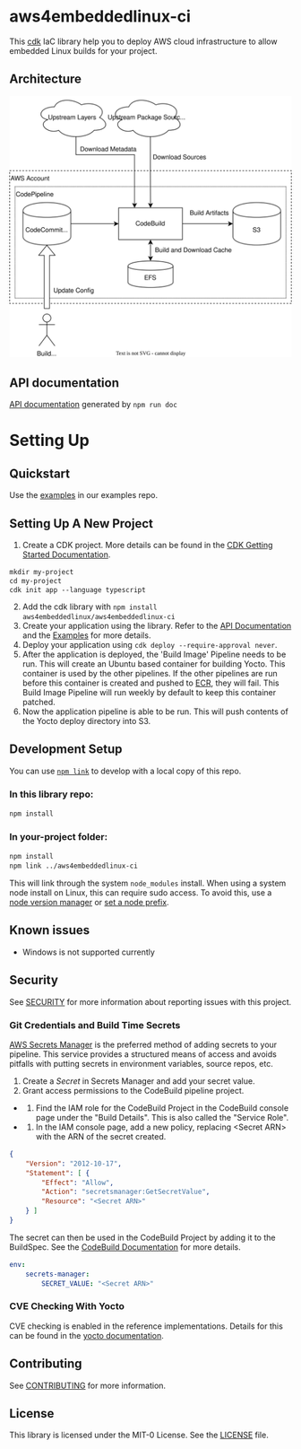 # aws4embeddedlinux-ci

This [cdk](https://github.com/aws/aws-cdk) IaC library help you to deploy AWS cloud infrastructure to allow embedded Linux builds for your project.

## Architecture
![architecture overview](images/architecture.svg "Architecture")

## API documentation
[API documentation](https://aws4embeddedlinux.github.io/aws4embeddedlinux-ci/) generated by `npm run doc`

# Setting Up

## Quickstart
Use the [examples](https://github.com/aws4embeddedlinux/aws4embeddedlinux-ci-examples) in our examples repo.


## Setting Up A New Project

1. Create a CDK project. More details can be found in the [CDK Getting Started Documentation](https://docs.aws.amazon.com/cdk/v2/guide/getting_started.html).
```
mkdir my-project
cd my-project
cdk init app --language typescript
```
2. Add the cdk library with `npm install aws4embeddedlinux/aws4embeddedlinux-ci`
3. Create your application using the library. Refer to the [API Documentation](https://aws4embeddedlinux.github.io/aws4embeddedlinux-ci) and the [Examples](github.com/aws4embeddedlinux/aws4embeddedlinux-ci-examples) for more details.
4. Deploy your application using `cdk deploy --require-approval never`.
5. After the application is deployed, the 'Build Image' Pipeline needs to be run. This will create an Ubuntu based container for building Yocto. This container is used by the other pipelines. If the other pipelines are run before this container is created and pushed to [ECR](https://aws.amazon.com/ecr/), they will fail. This Build Image Pipeline will run weekly by default to keep this container patched.
6. Now the application pipeline is able to be run. This will push contents of the Yocto deploy directory into S3.

## Development Setup
You can use [`npm link`](https://docs.npmjs.com/cli/v10/commands/npm-link) to develop with a local copy of this repo.

### In this library repo:
```bash
npm install
```

### In your-project folder:
```bash
npm install
npm link ../aws4embeddedlinux-ci
```

This will link through the system `node_modules` install. When using a system node install on Linux, this can require sudo access. To avoid this, use a [node version manager](https://docs.npmjs.com/downloading-and-installing-node-js-and-npm#using-a-node-version-manager-to-install-nodejs-and-npm) or [set a node prefix](https://docs.npmjs.com/resolving-eacces-permissions-errors-when-installing-packages-globally).

## Known issues
- Windows is not supported currently

## Security

See [SECURITY](SECURITY.md) for more information about reporting issues with this project.

### Git Credentials and Build Time Secrets
[AWS Secrets Manager](https://docs.aws.amazon.com/secretsmanager/latest/userguide/intro.html) is the preferred method of adding secrets to your pipeline. This service provides a structured means of access and avoids pitfalls with putting secrets in environment variables, source repos, etc.

1. Create a _Secret_ in Secrets Manager and add your secret value.
1. Grant access permissions to the CodeBuild pipeline project.
-  1. Find the IAM role for the CodeBuild Project in the CodeBuild console page under the "Build Details". This is also called the "Service Role".
-  1. In the IAM console page, add a new policy, replacing \<Secret ARN> with the ARN of the secret created.
```json
{
    "Version": "2012-10-17",
    "Statement": [ {
        "Effect": "Allow",
        "Action": "secretsmanager:GetSecretValue",
        "Resource": "<Secret ARN>"
    } ]
}
```

The secret can then be used in the CodeBuild Project by adding it to the BuildSpec. See the [CodeBuild Documentation](https://docs.aws.amazon.com/codebuild/latest/userguide/build-spec-ref.html) for more details.
```yaml
env:
    secrets-manager:
        SECRET_VALUE: "<Secret ARN>"
```

### CVE Checking With Yocto

CVE checking is enabled in the reference implementations. Details for this can be found in the [yocto documentation](https://docs.yoctoproject.org/4.0.13/singleindex.html#checking-for-vulnerabilities).

## Contributing

See [CONTRIBUTING](CONTRIBUTING.md) for more information.

## License

This library is licensed under the MIT-0 License. See the [LICENSE](LICENSE) file.
